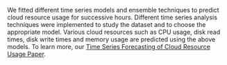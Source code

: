 We fitted different time series models and ensemble techniques to predict cloud resource usage for successive hours. Different time series analysis techniques were implemented to study the dataset and to choose the appropriate model. Various cloud resources such as CPU usage, disk read times, disk write times and memory usage are predicted using the above models. To learn more, our [Time Series Forecasting of Cloud Resource Usage Paper](https://ieeexplore.ieee.org/document/9666444). 
